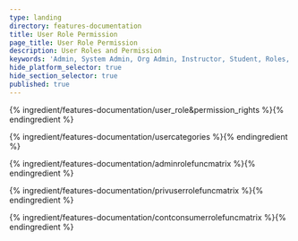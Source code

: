```yaml
---
type: landing
directory: features-documentation
title: User Role Permission
page_title: User Role Permission
description: User Roles and Permission
keywords: 'Admin, System Admin, Org Admin, Instructor, Student, Roles, Permissions'
hide_platform_selector: true
hide_section_selector: true
published: true
---
```


{% ingredient/features-documentation/user_role&permission_rights %}{% endingredient %}

{% ingredient/features-documentation/usercategories %}{% endingredient %}

{% ingredient/features-documentation/adminrolefuncmatrix %}{% endingredient %}

{% ingredient/features-documentation/privuserrolefuncmatrix %}{% endingredient %}

{% ingredient/features-documentation/contconsumerrolefuncmatrix  %}{% endingredient %}



